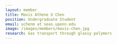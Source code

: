 ```yaml
---
layout: member
title: Mavis Athene U Chen
position: Undergraduate Student
email: uchenm at seas.upenn.edu
image: /images/members/mavis-chen.jpg
research: Gas transport through glassy polymers 
---
```



